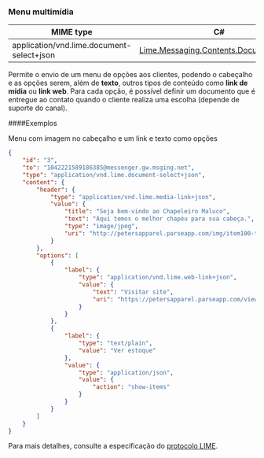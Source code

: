 ### Menu multimídia
| MIME type                                 | C#                                        |
|-------------------------------------------|-------------------------------------------|
| application/vnd.lime.document-select+json | [Lime.Messaging.Contents.DocumentSelect](https://github.com/takenet/lime-csharp/blob/master/src/Lime.Messaging/Contents/DocumentSelect.cs) |

Permite o envio de um menu de opções aos clientes, podendo o cabeçalho e as opções serem, além de **texto**, outros tipos de conteúdo como **link de mídia** ou **link web**. Para cada opção, é possível definir um documento que é entregue ao contato quando o cliente realiza uma escolha (depende de suporte do canal).

####Exemplos

Menu com imagem no cabeçalho e um link e texto como opções
```json
{
    "id": "3",
    "to": "1042221589186385@messenger.gw.msging.net",
    "type": "application/vnd.lime.document-select+json",
    "content": {
        "header": {
            "type": "application/vnd.lime.media-link+json",
            "value": {
                "title": "Seja bem-vindo ao Chapeleiro Maluco",
                "text": "Aqui temos o melhor chapéu para sua cabeça.",
                "type": "image/jpeg",
                "uri": "http://petersapparel.parseapp.com/img/item100-thumb.png"
            }
        },
        "options": [
            {
                "label": {
                    "type": "application/vnd.lime.web-link+json",
                    "value": {
                        "text": "Visitar site",
                        "uri": "https://petersapparel.parseapp.com/view_item?item_id=100"
                    }
                }
            },
            {
                "label": {
                    "type": "text/plain",
                    "value": "Ver estoque"
                },
                "value": {
                    "type": "application/json",
                    "value": {
                        "action": "show-items"
                    }
                }
            }
        ]
    }
}
```

Para mais detalhes, consulte a especificação do [protocolo LIME](http://limeprotocol.org/content-types.html#document-select).
